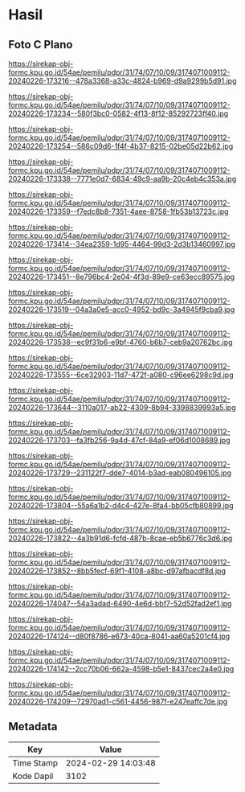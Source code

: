 # Hasil

## Foto C Plano

https://sirekap-obj-formc.kpu.go.id/54ae/pemilu/pdpr/31/74/07/10/09/3174071009112-20240226-173216--478a3368-a33c-4824-b969-d9a9299b5d91.jpg

https://sirekap-obj-formc.kpu.go.id/54ae/pemilu/pdpr/31/74/07/10/09/3174071009112-20240226-173234--580f3bc0-0582-4f13-8f12-85292723ff40.jpg

https://sirekap-obj-formc.kpu.go.id/54ae/pemilu/pdpr/31/74/07/10/09/3174071009112-20240226-173254--586c09d6-1f4f-4b37-8215-02be05d22b62.jpg

https://sirekap-obj-formc.kpu.go.id/54ae/pemilu/pdpr/31/74/07/10/09/3174071009112-20240226-173338--7771e0d7-6834-49c9-aa9b-20c4eb4c353a.jpg

https://sirekap-obj-formc.kpu.go.id/54ae/pemilu/pdpr/31/74/07/10/09/3174071009112-20240226-173359--f7edc8b8-7351-4aee-8758-1fb53b13723c.jpg

https://sirekap-obj-formc.kpu.go.id/54ae/pemilu/pdpr/31/74/07/10/09/3174071009112-20240226-173414--34ea2359-1d95-4464-99d3-2d3b13460997.jpg

https://sirekap-obj-formc.kpu.go.id/54ae/pemilu/pdpr/31/74/07/10/09/3174071009112-20240226-173451--8e796bc4-2e04-4f3d-89e9-ce63ecc89575.jpg

https://sirekap-obj-formc.kpu.go.id/54ae/pemilu/pdpr/31/74/07/10/09/3174071009112-20240226-173519--04a3a0e5-acc0-4952-bd9c-3a4945f9cba9.jpg

https://sirekap-obj-formc.kpu.go.id/54ae/pemilu/pdpr/31/74/07/10/09/3174071009112-20240226-173538--ec9f31b6-e9bf-4760-b6b7-ceb9a20762bc.jpg

https://sirekap-obj-formc.kpu.go.id/54ae/pemilu/pdpr/31/74/07/10/09/3174071009112-20240226-173555--6ce32903-11d7-472f-a080-c96ee6298c9d.jpg

https://sirekap-obj-formc.kpu.go.id/54ae/pemilu/pdpr/31/74/07/10/09/3174071009112-20240226-173644--3110a017-ab22-4309-8b94-3398839993a5.jpg

https://sirekap-obj-formc.kpu.go.id/54ae/pemilu/pdpr/31/74/07/10/09/3174071009112-20240226-173703--fa3fb256-9a4d-47cf-84a9-ef06d1008689.jpg

https://sirekap-obj-formc.kpu.go.id/54ae/pemilu/pdpr/31/74/07/10/09/3174071009112-20240226-173729--231122f7-dde7-4014-b3ad-eab080496105.jpg

https://sirekap-obj-formc.kpu.go.id/54ae/pemilu/pdpr/31/74/07/10/09/3174071009112-20240226-173804--55a6a1b2-d4c4-427e-8fa4-bb05cfb80899.jpg

https://sirekap-obj-formc.kpu.go.id/54ae/pemilu/pdpr/31/74/07/10/09/3174071009112-20240226-173822--4a3b91d6-fcfd-487b-8cae-eb5b6776c3d6.jpg

https://sirekap-obj-formc.kpu.go.id/54ae/pemilu/pdpr/31/74/07/10/09/3174071009112-20240226-173852--8bb5fecf-69f1-4108-a8bc-d97afbacdf8d.jpg

https://sirekap-obj-formc.kpu.go.id/54ae/pemilu/pdpr/31/74/07/10/09/3174071009112-20240226-174047--54a3adad-6490-4e6d-bbf7-52d52fad2ef1.jpg

https://sirekap-obj-formc.kpu.go.id/54ae/pemilu/pdpr/31/74/07/10/09/3174071009112-20240226-174124--d80f8786-e673-40ca-8041-aa60a5201cf4.jpg

https://sirekap-obj-formc.kpu.go.id/54ae/pemilu/pdpr/31/74/07/10/09/3174071009112-20240226-174142--2cc70b06-662a-4598-b5e1-8437cec2a4e0.jpg

https://sirekap-obj-formc.kpu.go.id/54ae/pemilu/pdpr/31/74/07/10/09/3174071009112-20240226-174209--72970ad1-c561-4456-987f-e247eaffc7de.jpg


## Metadata

| Key        | Value               |
| ---------- | ------------------- |
| Time Stamp | 2024-02-29 14:03:48 |
| Kode Dapil | 3102                |



